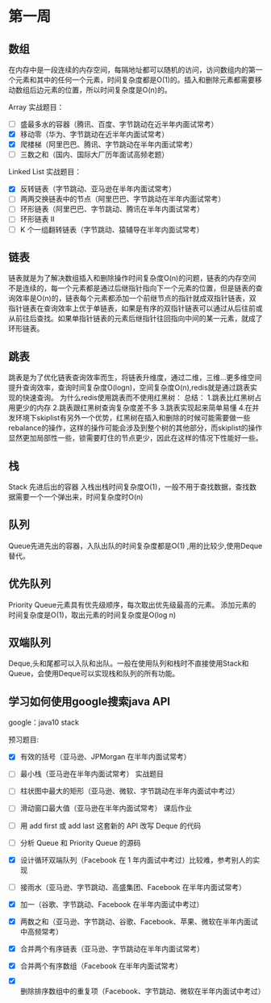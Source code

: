 # 第一周

## 数组
在内存中是一段连续的内存空间，每隔地址都可以随机的访问，访问数组内的第一个元素和其中的任何一个元素，时间复杂度都是O(1)的。插入和删除元素都需要移动数组后边元素的位置，所以时间复杂度是O(n)的。

Array 实战题目：
- [ ] 盛最多水的容器（腾讯、百度、字节跳动在近半年内面试常考）
- [x] 移动零（华为、字节跳动在近半年内面试常考）
- [x] 爬楼梯（阿里巴巴、腾讯、字节跳动在半年内面试常考）
- [ ] 三数之和（国内、国际大厂历年面试高频老题）

Linked List 实战题目：
- [x] 反转链表（字节跳动、亚马逊在半年内面试常考）
- [ ] 两两交换链表中的节点（阿里巴巴、字节跳动在半年内面试常考）
- [ ] 环形链表（阿里巴巴、字节跳动、腾讯在半年内面试常考）
- [ ] 环形链表 II
- [ ] K 个一组翻转链表（字节跳动、猿辅导在半年内面试常考）

## 链表
链表就是为了解决数组插入和删除操作时间复杂度O(n)的问题，链表的内存空间不是连续的，每一个元素都是通过后继指针指向下一个元素的位置，但是链表的查询效率是O(n)的，链表每个元素都添加一个前继节点的指针就成双指针链表，双指针链表在查询效率上优于单链表，如果是有序的双指针链表可以通过从后往前或从前往后查找。如果单指针链表的元素后继指针往回指向中间的某一元素，就成了环形链表。
## 跳表
跳表是为了优化链表查询效率而生，将链表升维度，通过二维，三维...更多维空间提升查询效率，查询时间复杂度O(logn)，空间复杂度O(n),redis就是通过跳表实现的快速查询。
为什么redis使用跳表而不使用红黑树：
总结：
1.跳表比红黑树占用更少的内存
2.跳表跟红黑树查询复杂度差不多
3.跳表实现起来简单易懂
4.在并发环境下skiplist有另外一个优势，红黑树在插入和删除的时候可能需要做一些rebalance的操作，这样的操作可能会涉及到整个树的其他部分，而skiplist的操作显然更加局部性一些，锁需要盯住的节点更少，因此在这样的情况下性能好一些。
## 栈
Stack 先进后出的容器 入栈出栈时间复杂度O(1)，一般不用于查找数据，查找数据需要一个一个弹出来，时间复杂度时O(n)
## 队列
Queue先进先出的容器，入队出队的时间复杂度都是O(1) ,用的比较少,使用Deque替代。

## 优先队列
Priority Queue元素具有优先级顺序，每次取出优先级最高的元素。
添加元素的时间复杂度是O(1)，取出元素的时间复杂度是O(log n)
## 双端队列
Deque,头和尾都可以入队和出队。一般在使用队列和栈时不直接使用Stack和Queue，会使用Deque可以实现栈和队列的所有功能。

## 学习如何使用google搜索java API
google：java10 stack

预习题目:
- [x] 有效的括号（亚马逊、JPMorgan 在半年内面试常考）
- [ ] 最小栈（亚马逊在半年内面试常考）
实战题目
- [ ] 柱状图中最大的矩形（亚马逊、微软、字节跳动在半年内面试中考过）
- [ ] 滑动窗口最大值（亚马逊在半年内面试常考）
课后作业
- [ ] 用 add first 或 add last 这套新的 API 改写 Deque 的代码
- [ ] 分析 Queue 和 Priority Queue 的源码
- [x] 设计循环双端队列（Facebook 在 1 年内面试中考过）比较难，参考别人的实现
- [ ] 接雨水（亚马逊、字节跳动、高盛集团、Facebook 在半年内面试常考）

- [x] 加一（谷歌、字节跳动、Facebook 在半年内面试中考过）
- [x] 两数之和（亚马逊、字节跳动、谷歌、Facebook、苹果、微软在半年内面试中高频常考）
- [x] 合并两个有序链表（亚马逊、字节跳动在半年内面试常考）
- [x] 合并两个有序数组（Facebook 在半年内面试常考）
- [x] 删除排序数组中的重复项（Facebook、字节跳动、微软在半年内面试中考过）